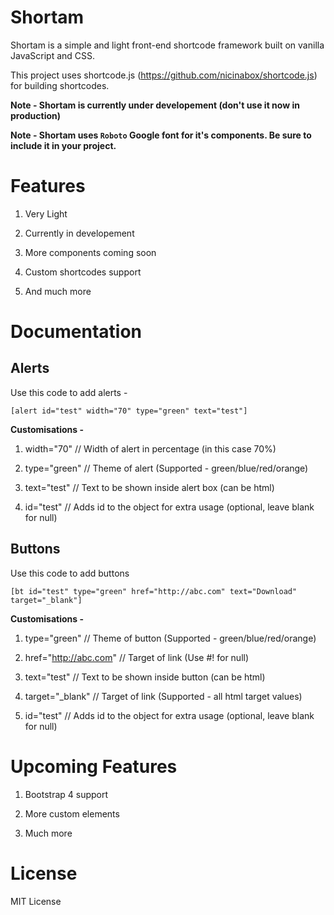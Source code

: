 # Shortam
Shortam is a simple and light front-end shortcode framework built on vanilla JavaScript and CSS. 

This project uses shortcode.js (https://github.com/nicinabox/shortcode.js) for building shortcodes.

<b>Note - Shortam is currently under developement (don't use it now in production)</b>

<b>Note - Shortam uses ```Roboto``` Google font for it's components. Be sure to include it in your project.</b>

# Features
1) Very Light

2) Currently in developement

3) More components coming soon

4) Custom shortcodes support

5) And much more

# Documentation

## Alerts

Use this code to add alerts -

```
[alert id="test" width="70" type="green" text="test"]
```

<B>Customisations -</b>

1) width="70" // Width of alert in percentage (in this case 70%)

2) type="green" // Theme of alert (Supported - green/blue/red/orange)

3) text="test" // Text to be shown inside alert box (can be html)

4) id="test" // Adds id to the object for extra usage (optional, leave blank for null)

## Buttons

Use this code to add buttons

```
[bt id="test" type="green" href="http://abc.com" text="Download" target="_blank"]
```
<B>Customisations -</b>

1) type="green" // Theme of button (Supported - green/blue/red/orange)

2) href="http://abc.com" // Target of link (Use #! for null)

3) text="test" // Text to be shown inside button (can be html)

4) target="_blank" // Target of link (Supported - all html target values)

5) id="test" // Adds id to the object for extra usage (optional, leave blank for null)

# Upcoming Features

1) Bootstrap 4 support

2) More custom elements

3) Much more

# License

MIT License
